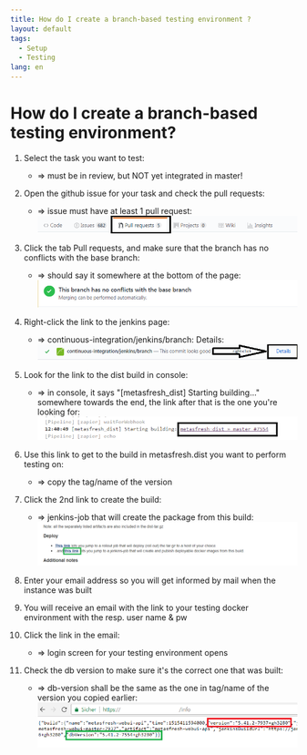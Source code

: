 ```yaml
---
title: How do I create a branch-based testing environment ?
layout: default
tags:
  - Setup
  - Testing
lang: en
---
```


# How do I create a branch-based testing environment?


1. Select the task you want to test:
	* =>  must be in review, but NOT yet integrated in master!

1. Open the github issue for your task and check the pull requests:
	* =>  issue must have at least 1 pull request: ![img](_howto_collection\assets\en_pull_request.png)

1. Click the tab Pull requests, and make sure that the branch has no conflicts with the base branch:
	* =>  should say it somewhere at the bottom of the page: ![img](_howto_collection\assets\en_no_conflict_branch.png)

1. Right-click the link to the jenkins page:
	* =>  continuous-integration/jenkins/branch: Details: ![img](_howto_collection\assets\en_continuous_integration.png)

1. Look for the link to the dist build in console:
	* =>  in console, it says "[metasfresh_dist] Starting building..." somewhere towards the end, the link after that is the one you're looking for: ![img](_howto_collection\assets\en_metasfresh_dist.png)

1. Use this link to get to the build in metasfresh.dist you want to perform testing on:
	* =>  copy the tag/name of the version

1. Click the 2nd link to create the build:
	* =>  jenkins-job that will create the package from this build: ![img](_howto_collection\assets\en_jenkinslink.png)

1. Enter your email address so you will get informed by mail when the instance was built

1. You will receive an email with the link to your testing docker environment with the resp. user name & pw

1. Click the link in the email:
	* =>  login screen for your testing environment opens

1. Check the db version to make sure it's the correct one that was built:
	* =>  db-version shall be the same as the one in tag/name of the version you copied earlier: ![img](_howto_collection\assets\en_branchversion.png)
